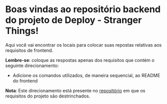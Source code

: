 # Boas vindas ao repositório backend do projeto de Deploy - Stranger Things!

Aqui você vai encontrar os locais para colocar suas repostas relativas aos requisitos de frontend.

**Lembre-se**: coloque as respostas apenas dos requisitos que contém o seguinte direcionamento:

  - Adicione os comandos utilizados, de maneira sequencial, ao README do frontend

**Nota**: Este direcionamento está presente no [repositório](https://github.com/tryber/sd-010-a-stranger-things) em que os requisitos do projeto são destrinchados.
